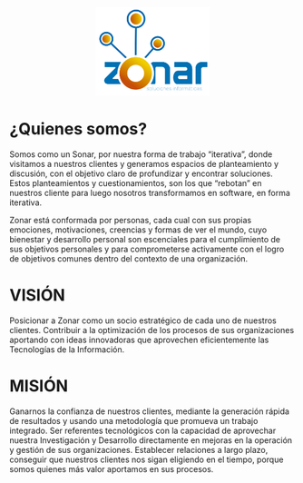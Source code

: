 <div id="header" align="center">
  <img src="assets/Logo-Zonar.png" width="200"/>
</div>

# ¿Quienes somos?

Somos como un Sonar, por nuestra forma de trabajo “iterativa”, donde visitamos a nuestros clientes y generamos espacios de planteamiento y discusión, con el objetivo claro de profundizar y encontrar soluciones. Estos planteamientos y cuestionamientos, son los que “rebotan” en nuestros cliente para luego nosotros  transformamos en software, en forma iterativa.

Zonar está conformada por personas, cada cual con sus propias emociones, motivaciones, creencias y formas de ver el mundo, cuyo bienestar y desarrollo personal son escenciales para el cumplimiento de sus objetivos personales y para comprometerse activamente con el logro de objetivos comunes dentro del contexto de una organización.


# VISIÓN

Posicionar a Zonar como un socio estratégico de cada uno de nuestros clientes. Contribuir a la optimización de los procesos de sus organizaciones aportando con ideas innovadoras que aprovechen eficientemente las Tecnologías de la Información.


# MISIÓN

Ganarnos la confianza de nuestros clientes, mediante la generación rápida de resultados y usando una metodología que promueva un trabajo integrado. Ser referentes tecnológicos con la capacidad de aprovechar nuestra Investigación y Desarrollo directamente en mejoras en la operación y gestión de sus organizaciones. Establecer relaciones a largo plazo, conseguir que nuestros clientes nos sigan eligiendo en el tiempo, porque somos quienes más valor aportamos en sus procesos.
